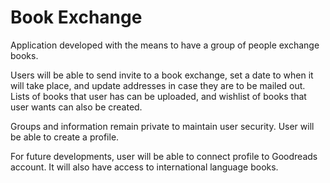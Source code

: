 # Book Exchange
Application developed with the means to have a group of people exchange books.

Users will be able to send invite to a book exchange, set a date to when it will take place, and update addresses in case they are to be mailed out. Lists of books that user has can be uploaded, and wishlist of books that user wants can also be created.

Groups and information remain private to maintain user security. User will be able to create a profile.

For future developments, user will be able to connect profile to Goodreads account. It will also have access to international language books.